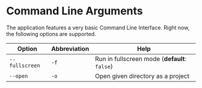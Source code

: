 # Command Line Arguments

The application features a very basic Command Line Interface. Right now, the following options are supported.

| Option | Abbreviation | Help |
| --- | --- | --- |
| `--fullscreen` | `-f` | Run in fullscreen mode (**default**: `false`) |
| `--open` | `-o` | Open given directory as a project |
